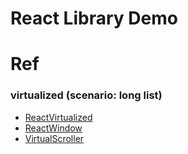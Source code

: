 # React Library Demo

# Ref

### virtualized (scenario: long list)

- [ReactVirtualized](https://github.com/bvaughn/react-virtualized)
- [ReactWindow](https://github.com/bvaughn/react-window)
- [VirtualScroller](https://codesandbox.io/s/react-virtual-scrolling-basics-u1svg?file=/src/VirtualScroller.js:49-64)
